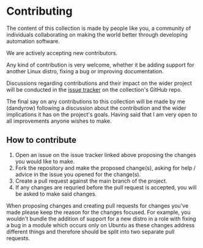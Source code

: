 # Contributing

The content of this collection is made by people like you, a community of individuals collaborating on making the world better through developing automation software.

We are actively accepting new contributors.

Any kind of contribution is very welcome, whether it be adding support for another Linux distro, fixing a bug or improving documentation.

Discussions regarding contributions and their impact on the wider project will be conducted in the [issue tracker](https://github.com/dandyrow/dandyrow.linux/actions) on the collection's GitHub repo.

The final say on any contributions to this collection will be made by me (dandyrow) following a discussion about the contribution and the wider implications it has on the project's goals. Having said that I am very open to all improvements anyone wishes to make.

## How to contribute

1. Open an issue on the issue tracker linked above proposing the changes you would like to make.
2. Fork the repository and make the proposed change(s), asking for help / advice in the issue you opened for the change(s).
3. Create a pull request against the main branch of the project.
4. If any changes are requried before the pull request is accepted, you will be asked to make said changes.

When proposing changes and creating pull requests for changes you've made please keep the reason for the changes focused. For example, you wouldn't bundle the addition of support for a new distro in a role with fixing a bug in a module which occurs only on Ubuntu as these changes address different things and therefore should be split into two separate pull requests.
